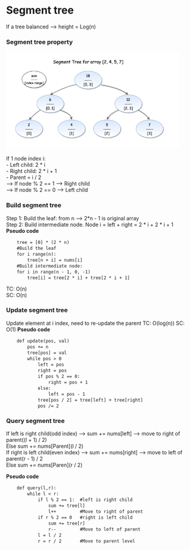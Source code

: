 # Segment tree

If a tree balanced --> height = Log(n)

### Segment tree property
![img.png](img.png)

If 1 node index i:  
    - Left child:  2 * i  
    - Right child: 2 * i + 1  
    - Parent = i / 2  
--> If node % 2 == 1 --> Right child  
--> If node % 2 == 0 --> Left child  
### Build segment tree
Step 1: Build the leaf: from n --> 2*n - 1 is original array  
Step 2: Build intermediate node. Node i = left + right = 2 * i + 2 * i + 1  
**Pseudo code**
```plaintext
    tree = [0] * (2 * n)
    #Build the leaf
    for i range(n):
        tree[n + i] = nums[i]
    #Build intermediate node:
    for i in range(n - 1, 0, -1)
        tree[i] = tree[2 * i] + tree[2 * i + 1]
```
TC: O(n)  
SC: O(n)  

### Update segment tree
Update element at i index, need to re-update the parent
TC: O(log(n))
SC: O(1)
**Pseudo code**
```plaintext
    def update(pos, val)
        pos += n
        tree[pos] = val
        while pos > 0
            left = pos
            right = pos
            if pos % 2 == 0:
                right = pos + 1
            else:
                left = pos - 1
            tree[pos / 2] = tree[left] + tree[right]
            pos /= 2

```

### Query segment tree
If left is right child(odd index) --> sum += nums[left] --> move to right of parent((l + 1) / 2)  
Else sum += nums[Parent](l / 2)   
If right is left child(even index) --> sum += nums[right] --> move to left of parent(r - 1) / 2  
Else sum += nums[Paren](r / 2)  

**Pseudo code**
```plaintext
    def query(l,r):
        while l < r:
            if l % 2 == 1:  #left is right child
                sum += tree[l]
                l++         #Move to right of parent
            if r % 2 == 0   #right is left child
                sum += tree[r]
                r--         #Move to left of parent
            l = l / 2
            r = r / 2       #Move to parent level
                
```
